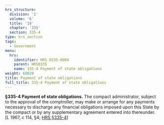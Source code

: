 ```yaml
---
hrs_structure:
  division: '1'
  volume: '6'
  title: '19'
  chapter: '335'
  section: 335-4
type: hrs_section
tags:
  - Government
menu:
  hrs:
    identifier: HRS_0335-0004
    parent: HRS0335
    name: 335-4 Payment of state obligations
weight: 60020
title: Payment of state obligations
full_title: 335-4 Payment of state obligations
---
```

**§335-4 Payment of state obligations.** The compact administrator, subject to the approval of the comptroller, may make or arrange for any payments necessary to discharge any financial obligations imposed upon this State by the compact or by any supplementary agreement entered into thereunder. [L 1967, c 114, §4; [HRS §335-4](/title-19/chapter-335/section-335-4/)]